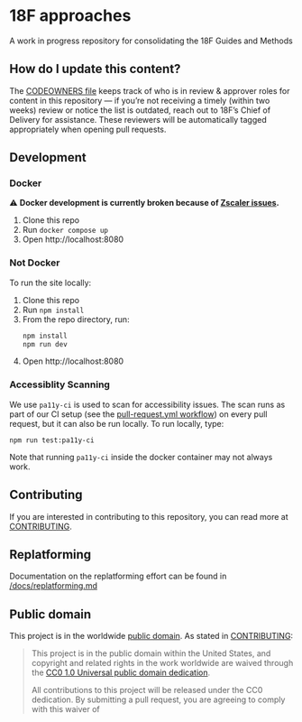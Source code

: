 # 18F approaches

A work in progress repository for consolidating the 18F Guides and Methods

## How do I update this content?

The [CODEOWNERS file](.github/CODEOWNERS) keeps track of who is in review & approver roles for content in this repository — if you’re not receiving a timely (within two weeks) review or notice the list is outdated, reach out to 18F’s Chief of Delivery for assistance. These reviewers will be automatically tagged appropriately when opening pull requests. 

## Development

### Docker

:warning: **Docker development is currently broken because of [Zscaler issues](https://docs.google.com/document/d/1u8UBS46NnmglyIPEGw5WfgQaKEChH2WbtzgesniyKOE/edit#heading=h.wm2hpcqy6pew).**

1. Clone this repo
2. Run `docker compose up`
3. Open http://localhost:8080

### Not Docker

To run the site locally:

1. Clone this repo
2. Run `npm install`
3. From the repo directory, run:
   ```sh
   npm install
   npm run dev
   ```
4. Open http://localhost:8080

### Accessiblity Scanning
We use `pa11y-ci` is used to scan for accessibility issues. The scan runs as part of
our CI setup (see the [pull-request.yml workflow](.github/workflows/pull-request.yml))
on every pull request, but it can also be run locally. To run locally, type:

```
npm run test:pa11y-ci
```

Note that running `pa11y-ci` inside the docker container may not always work.

## Contributing
If you are interested in contributing to this repository, you can read more at
[CONTRIBUTING](CONTRIBUTING.md).

## Replatforming 
Documentation on the replatforming effort can be found in [/docs/replatforming.md](/docs/replatforming.md)

## Public domain

This project is in the worldwide [public domain](LICENSE.md). As stated in
[CONTRIBUTING](https://handbook.tts.gsa.gov/contributing/):

> This project is in the public domain within the United States, and copyright
> and related rights in the work worldwide are waived through the
> [CC0 1.0 Universal public domain dedication](https://creativecommons.org/publicdomain/zero/1.0/).
>
> All contributions to this project will be released under the CC0 dedication.
> By submitting a pull request, you are agreeing to comply with this waiver of
